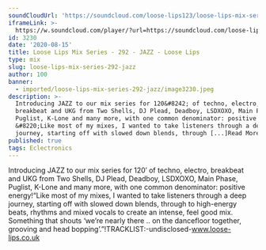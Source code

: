 ```yaml
---
soundCloudUrl: 'https://soundcloud.com/loose-lips123/loose-lips-mix-series-292-jazz'
iframeLink: >-
  https://w.soundcloud.com/player/?url=https://soundcloud.com/loose-lips123/loose-lips-mix-series-292-jazz&color=00aabb&auto_play=false&hide_related=false&show_comments=true&show_user=true&show_reposts=false
id: 3230
date: '2020-08-15'
title: Loose Lips Mix Series - 292 - JAZZ - Loose Lips
type: mix
slug: loose-lips-mix-series-292-jazz
author: 100
banner:
  - imported/loose-lips-mix-series-292-jazz/image3230.jpeg
description: >-
  Introducing JAZZ to our mix series for 120&#8242; of techno, electro,
  breakbeat and UKG from Two Shells, DJ Plead, Deadboy, LSDXOXO, Main Phase,
  Puglist, K-Lone and many more, with one common denominator: positive energy!
  &#8220;Like most of my mixes, I wanted to take listeners through a deep
  journey, starting off with slowed down blends, through [...]Read More...
published: true
tags: Eclectronics
---
```

Introducing JAZZ to our mix series for 120′ of techno, electro, breakbeat and UKG from Two Shells, DJ Plead, Deadboy, LSDXOXO, Main Phase, Puglist, K-Lone and many more, with one common denominator: positive energy!“Like most of my mixes, I wanted to take listeners through a deep journey, starting off with slowed down blends, through to high-energy beats, rhythms and mixed vocals to create an intense, feel good mix. Something that shouts ‘we’re nearly there .. on the dancefloor together, grooving and head bopping’.”!TRACKLIST:\-undisclosed-www.loose-lips.co.uk